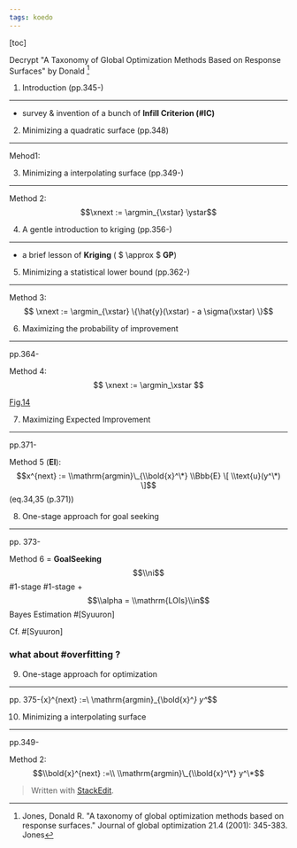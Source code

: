 ```yaml
---
tags: koedo
---
```

[toc]

Decrypt "A Taxonomy of Global Optimization Methods Based on Response Surfaces" by Donald [^jones01]
[^jones01]: Jones, Donald R. "A taxonomy of global optimization methods based on response surfaces." Journal of global optimization 21.4 (2001): 345-383.
Jones

$$
\newcommand{\argmin}{\mathop{\mathrm{arg\,min}}}
\newcommand{\xstar}{\mathop{\mathbf{x}^{\ast}}}
\newcommand{\ystar}{\mathop{\mathbf{y}^{\ast}}}
\newcommand{\xnext}{\mathop{\mathbf{x}^{n+1}}}
$$


1. Introduction (pp.345-)
--------------

* survey & invention of a bunch of **Infill Criterion (#IC)**

2. Minimizing a quadratic surface (pp.348)
--------------

 Mehod1: 

3. Minimizing a interpolating surface (pp.349-)
--------------

Method 2:  $$\xnext := \argmin_{\xstar} \ystar$$

4. A gentle introduction to kriging (pp.356-)
------------

* a brief lesson of **Kriging** ( $ \approx $ **GP**)

5. Minimizing a statistical lower bound (pp.362-)
---------------
 Method 3:
 $$ \xnext := \argmin_{\xstar} \{\hat{y}(\xstar) - a \sigma(\xstar) \}$$

6. Maximizing the probability of improvement
-----------------
pp.364-

Method 4:
$$
\xnext := \argmin_\xstar
$$

[Fig.14](https://cdn.pbrd.co/images/GQDU0gA.png)

7. Maximizing Expected Improvement
----------------------------
pp.371-

 Method 5 (**EI**):
$$x^{next} := \\mathrm{argmin}\_{\\bold{x}^\*} \\Bbb{E} \[ \\text{u}(y^\*) \]$$ (eq.34,35 (p.371))

8. One-stage approach for goal seeking
---------------------------
pp.
373-

Method 6 = **GoalSeeking** $$\\ni$$ \#1-stage
 \#1-stage + $$\\alpha = \\mathrm{LOIs}\\in$$ Bayes Estimation \#\[Syuuron\]

Cf. \#\[Syuuron\]

### what about \#overfitting ?

9. One-stage approach for optimization
-----------------------------
pp. 375-{x}^{next} :=\ \mathrm{argmin}\_{\bold{x}^*} y^*$$

10.  Minimizing a interpolating surface
-----------------------------
pp.349-

Method 2:
$$\\bold{x}^{next} :=\\ \\mathrm{argmin}\_{\\bold{x}^\*} y^\*$$


> Written with [StackEdit](https://stackedit.io/).